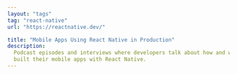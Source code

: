 ```yaml
---
layout: "tags"
tag: "react-native"
url: "https://reactnative.dev/"

title: "Mobile Apps Using React Native in Production"
description:
  Podcast episodes and interviews where developers talk about how and why they
  built their mobile apps with React Native.
---
```

